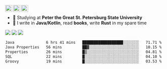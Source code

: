 [<img align="left" alt="Igr1x | Gmail" width="22px" src="https://cdn.simpleicons.org/gmail/black/white" />](mailto:iv05012003@gmail.com)
[<img align="left" alt="Igr1x | LinkedIn" width="22px" src="https://cdn.simpleicons.org/linkedin/black/white" />](https://www.linkedin.com/in/igor-varnavskii-9a380432a/)
[<img align="left" alt="Igr1x | Telegram" width="22px" src="https://cdn.simpleicons.org/telegram/black/white" />](https://t.me/Igr1x)
<br/>

- 📒 Studying at **Peter the Great St. Petersburg State University**
- 👾 I write in **Java/Kotlin**, read **books**, write **Rust** in my spare time

![](http://github-profile-summary-cards.vercel.app/api/cards/most-commit-language?username=Igr1x&theme=github) ![](http://github-profile-summary-cards.vercel.app/api/cards/stats?username=Igr1x&theme=github)
![](http://github-profile-summary-cards.vercel.app/api/cards/profile-details?username=Igr1x&theme=github)

 <!--START_SECTION:waka-->

```txt
Java              6 hrs 41 mins   ██████████████████░░░░░░░   71.71 %
Java Properties   56 mins         ██▓░░░░░░░░░░░░░░░░░░░░░░   10.15 %
Properties        26 mins         █▒░░░░░░░░░░░░░░░░░░░░░░░   04.81 %
SQL               22 mins         █░░░░░░░░░░░░░░░░░░░░░░░░   04.10 %
Groovy            19 mins         █░░░░░░░░░░░░░░░░░░░░░░░░   03.53 %
```

<!--END_SECTION:waka-->

